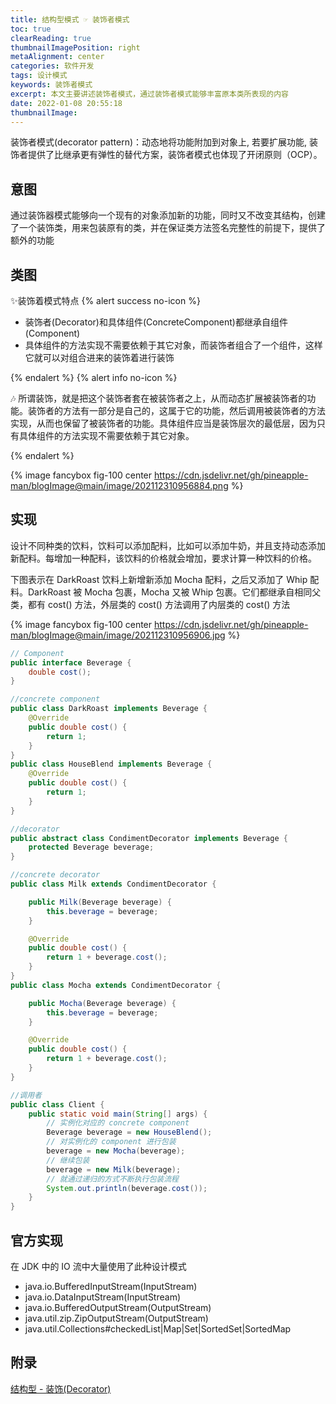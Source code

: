 ```yaml
---
title: 结构型模式 ☞ 装饰者模式
toc: true
clearReading: true
thumbnailImagePosition: right
metaAlignment: center
categories: 软件开发
tags: 设计模式
keywords: 装饰者模式
excerpt: 本文主要讲述装饰者模式，通过装饰者模式能够丰富原本类所表现的内容
date: 2022-01-08 20:55:18
thumbnailImage:
---
```


<!-- toc -->

装饰者模式(decorator pattern)：动态地将功能附加到对象上, 若要扩展功能, 装饰者提供了比继承更有弹性的替代方案，装饰者模式也体现了开闭原则（OCP）。

## 意图

通过装饰器模式能够向一个现有的对象添加新的功能，同时又不改变其结构，创建了一个装饰类，用来包装原有的类，并在保证类方法签名完整性的前提下，提供了额外的功能

## 类图

:sparkles:装饰着模式特点
{% alert success no-icon %}

- 装饰者(Decorator)和具体组件(ConcreteComponent)都继承自组件(Component)
- 具体组件的方法实现不需要依赖于其它对象，而装饰者组合了一个组件，这样它就可以对组合进来的装饰着进行装饰

{% endalert %}
{% alert info no-icon %}

:notes: 所谓装饰，就是把这个装饰者套在被装饰者之上，从而动态扩展被装饰者的功能。装饰者的方法有一部分是自己的，这属于它的功能，然后调用被装饰者的方法实现，从而也保留了被装饰者的功能。具体组件应当是装饰层次的最低层，因为只有具体组件的方法实现不需要依赖于其它对象。

{% endalert %}

{% image fancybox fig-100  center https://cdn.jsdelivr.net/gh/pineapple-man/blogImage@main/image/202112310956884.png %}

## 实现

设计不同种类的饮料，饮料可以添加配料，比如可以添加牛奶，并且支持动态添加新配料。每增加一种配料，该饮料的价格就会增加，要求计算一种饮料的价格。

下图表示在 DarkRoast 饮料上新增新添加 Mocha 配料，之后又添加了 Whip 配料。DarkRoast 被 Mocha 包裹，Mocha 又被 Whip 包裹。它们都继承自相同父类，都有 cost() 方法，外层类的 cost() 方法调用了内层类的 cost() 方法

{% image fancybox fig-100  center https://cdn.jsdelivr.net/gh/pineapple-man/blogImage@main/image/202112310956906.jpg %}

```java
// Component
public interface Beverage {
    double cost();
}
```

```java
//concrete component
public class DarkRoast implements Beverage {
    @Override
    public double cost() {
        return 1;
    }
}
public class HouseBlend implements Beverage {
    @Override
    public double cost() {
        return 1;
    }
}
```

```java
//decorator
public abstract class CondimentDecorator implements Beverage {
    protected Beverage beverage;
}
```

```java
//concrete decorator
public class Milk extends CondimentDecorator {

    public Milk(Beverage beverage) {
        this.beverage = beverage;
    }

    @Override
    public double cost() {
        return 1 + beverage.cost();
    }
}
public class Mocha extends CondimentDecorator {

    public Mocha(Beverage beverage) {
        this.beverage = beverage;
    }

    @Override
    public double cost() {
        return 1 + beverage.cost();
    }
}
```

```java
//调用者
public class Client {
    public static void main(String[] args) {
        // 实例化对应的 concrete component
        Beverage beverage = new HouseBlend();
        // 对实例化的 component 进行包装
        beverage = new Mocha(beverage);
        // 继续包装
        beverage = new Milk(beverage);
        // 就通过递归的方式不断执行包装流程
        System.out.println(beverage.cost());
    }
}
```

## 官方实现

在 JDK 中的 IO 流中大量使用了此种设计模式

- java.io.BufferedInputStream(InputStream)
- java.io.DataInputStream(InputStream)
- java.io.BufferedOutputStream(OutputStream)
- java.util.zip.ZipOutputStream(OutputStream)
- java.util.Collections#checkedList|Map|Set|SortedSet|SortedMap

## 附录

[结构型 - 装饰(Decorator)](https://www.pdai.tech/md/dev-spec/pattern/12_decorator.html)
